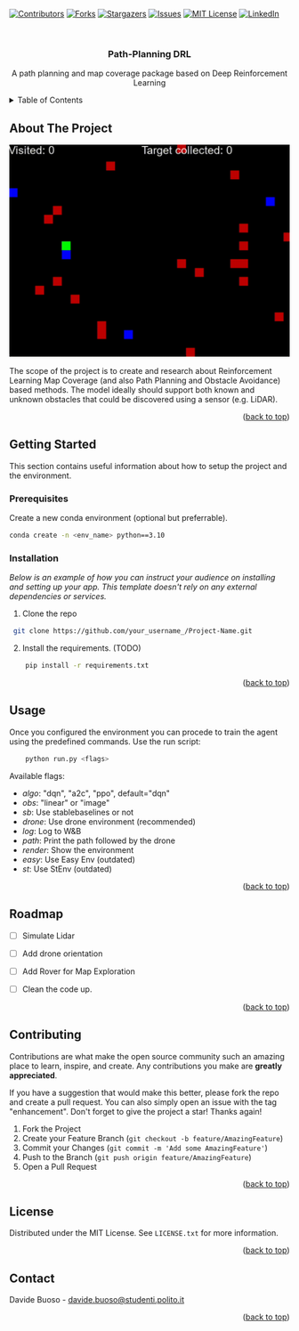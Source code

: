 
<!-- Improved compatibility of back to top link: See: https://github.com/othneildrew/Best-README-Template/pull/73 -->
<a name="readme-top"></a>
<!--
*** Thanks for checking out the Best-README-Template. If you have a suggestion
*** that would make this better, please fork the repo and create a pull request
*** or simply open an issue with the tag "enhancement".
*** Don't forget to give the project a star!
*** Thanks again! Now go create something AMAZING! :D
-->



<!-- PROJECT SHIELDS -->
<!--
*** I'm using markdown "reference style" links for readability.
*** Reference links are enclosed in brackets [ ] instead of parentheses ( ).
*** See the bottom of this document for the declaration of the reference variables
*** for contributors-url, forks-url, etc. This is an optional, concise syntax you may use.
*** https://www.markdownguide.org/basic-syntax/#reference-style-links
-->
[![Contributors][contributors-shield]][contributors-url]
[![Forks][forks-shield]][forks-url]
[![Stargazers][stars-shield]][stars-url]
[![Issues][issues-shield]][issues-url]
[![MIT License][license-shield]][license-url]
[![LinkedIn][linkedin-shield]][linkedin-url]



<!-- PROJECT LOGO -->
<br />
<div align="center">

  <h3 align="center">Path-Planning DRL</h3>

  <p align="center">
    A path planning and map coverage package based on Deep Reinforcement Learning
    <br />

  </p>
</div>



<!-- TABLE OF CONTENTS -->
<details>
  <summary>Table of Contents</summary>
  <ol>
    <li>
      <a href="#about-the-project">About The Project</a>
    </li>
    <li>
      <a href="#getting-started">Getting Started</a>
      <ul>
        <li><a href="#prerequisites">Prerequisites</a></li>
        <li><a href="#installation">Installation</a></li>
      </ul>
    </li>
    <li><a href="#usage">Usage</a></li>
    <li><a href="#roadmap">Roadmap</a></li>
    <li><a href="#contributing">Contributing</a></li>
    <li><a href="#license">License</a></li>
    <li><a href="#contact">Contact</a></li>
    <li><a href="#acknowledgments">Acknowledgments</a></li>
  </ol>
</details>



<!-- ABOUT THE PROJECT -->
## About The Project

[![Product Name Screen Shot][product-screenshot]](https://example.com)

The scope of the project is to create and research about Reinforcement Learning Map Coverage (and also Path Planning and Obstacle Avoidance) based methods. The model ideally should support both known and unknown obstacles that could be discovered using a sensor (e.g. LiDAR).


<p align="right">(<a href="#readme-top">back to top</a>)</p>


<!-- GETTING STARTED -->
## Getting Started

This section contains useful information about how to setup the project and the environment.

### Prerequisites

Create a new conda environment (optional but preferrable).
  ```sh
  conda create -n <env_name> python==3.10
  ```

### Installation

_Below is an example of how you can instruct your audience on installing and setting up your app. This template doesn't rely on any external dependencies or services._

1. Clone the repo
  ```sh
   git clone https://github.com/your_username_/Project-Name.git
  ```
 2.  Install the requirements. (TODO)
  ```sh
      pip install -r requirements.txt
  ```


<p align="right">(<a href="#readme-top">back to top</a>)</p>



<!-- USAGE EXAMPLES -->
## Usage
Once you configured the environment you can procede to train the agent using the predefined commands.
Use the run script:
  ```sh
      python run.py <flags>
  ```
Available flags:
* _algo_: "dqn", "a2c", "ppo", default="dqn"
* _obs_: "linear" or "image"
* _sb_: Use stablebaselines or not
* _drone_: Use drone environment (recommended)
* _log_: Log to W&B
* _path_: Print the path followed by the drone
* _render_: Show the environment
* _easy_: Use Easy Env (outdated)
* _st_: Use StEnv (outdated)

<p align="right">(<a href="#readme-top">back to top</a>)</p>



<!-- ROADMAP -->
## Roadmap

- [ ] Simulate Lidar
- [ ] Add drone orientation
- [ ] Add Rover for Map Exploration
- [ ] Clean the code up.


<p align="right">(<a href="#readme-top">back to top</a>)</p>



<!-- CONTRIBUTING -->
## Contributing

Contributions are what make the open source community such an amazing place to learn, inspire, and create. Any contributions you make are **greatly appreciated**.

If you have a suggestion that would make this better, please fork the repo and create a pull request. You can also simply open an issue with the tag "enhancement".
Don't forget to give the project a star! Thanks again!

1. Fork the Project
2. Create your Feature Branch (`git checkout -b feature/AmazingFeature`)
3. Commit your Changes (`git commit -m 'Add some AmazingFeature'`)
4. Push to the Branch (`git push origin feature/AmazingFeature`)
5. Open a Pull Request

<p align="right">(<a href="#readme-top">back to top</a>)</p>



<!-- LICENSE -->
## License

Distributed under the MIT License. See `LICENSE.txt` for more information.

<p align="right">(<a href="#readme-top">back to top</a>)</p>



<!-- CONTACT -->
## Contact

Davide Buoso - davide.buoso@studenti.polito.it


<p align="right">(<a href="#readme-top">back to top</a>)</p>



<!-- MARKDOWN LINKS & IMAGES -->
<!-- https://www.markdownguide.org/basic-syntax/#reference-style-links -->
[contributors-shield]: https://img.shields.io/github/contributors/othneildrew/Best-README-Template.svg?style=for-the-badge
[contributors-url]: https://github.com/lambdavi/path_planning_drl/graphs/contributors
[forks-shield]: https://img.shields.io/github/forks/lambdavi/Best-README-Template.svg?style=for-the-badge
[forks-url]: https://github.com/lambdavi/path_planning_drl/network/members
[stars-shield]: https://img.shields.io/github/stars/lambdavi/Best-README-Template.svg?style=for-the-badge
[stars-url]: https://github.com/lambdavi/path_planning_drl/stargazers
[issues-shield]: https://img.shields.io/github/issues/lambdavi/Best-README-Template.svg?style=for-the-badge
[issues-url]: https://github.com/lambdavi/path_planning_drl/issues
[license-shield]: https://img.shields.io/github/license/lambdavi/Best-README-Template.svg?style=for-the-badge
[license-url]: https://github.com/lambdavi/path_planning_drl/blob/master/LICENSE.txt
[linkedin-shield]: https://img.shields.io/badge/-LinkedIn-black.svg?style=for-the-badge&logo=linkedin&colorB=555
[linkedin-url]: https://www.linkedin.com/in/davide-buoso-485058182/
[product-screenshot]: clip.gif
